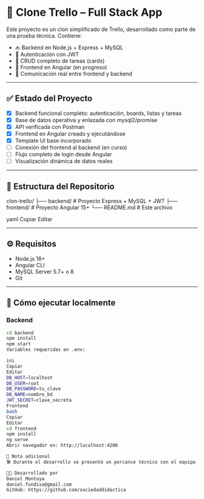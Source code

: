 # 🧩 Clone Trello – Full Stack App

Este proyecto es un clon simplificado de Trello, desarrollado como parte de una prueba técnica. Contiene:

- 🔙 Backend en Node.js + Express + MySQL
- 🔐 Autenticación con JWT
- 🧩 CRUD completo de tareas (cards)
- 📁 Frontend en Angular (en progreso)
- 🧪 Comunicación real entre frontend y backend

---

## ✅ Estado del Proyecto

- [x] Backend funcional completo: autenticación, boards, listas y tareas
- [x] Base de datos operativa y enlazada con mysql2/promise
- [x] API verificada con Postman
- [x] Frontend en Angular creado y ejecutándose
- [x] Template UI base incorporado
- [ ] Conexión del frontend al backend (en curso)
- [ ] Flujo completo de login desde Angular
- [ ] Visualización dinámica de datos reales

---

## 📂 Estructura del Repositorio

clon-trello/
├── backend/ # Proyecto Express + MySQL + JWT
├── frontend/ # Proyecto Angular 15+
└── README.md # Este archivo

yaml
Copiar
Editar

---

## ⚙️ Requisitos

- Node.js 18+
- Angular CLI
- MySQL Server 5.7+ o 8
- Git

---

## 🚀 Cómo ejecutar localmente

### Backend

```bash
cd backend
npm install
npm start
Variables requeridas en .env:

ini
Copiar
Editar
DB_HOST=localhost
DB_USER=root
DB_PASSWORD=tu_clave
DB_NAME=nombre_bd
JWT_SECRET=clave_secreta
Frontend
bash
Copiar
Editar
cd frontend
npm install
ng serve
Abrir navegador en: http://localhost:4200

📌 Nota adicional
🛠 Durante el desarrollo se presentó un percance técnico con el equipo local, lo cual afectó los tiempos para completar la integración del frontend. Sin embargo, el backend está completamente operativo y listo para conectarse a Angular. La interfaz será completada a la brevedad.

👨‍💻 Desarrollado por
Daniel Montoya
daniel.fundisa@gmail.com
GitHub: https://github.com/sociedaddidactica
